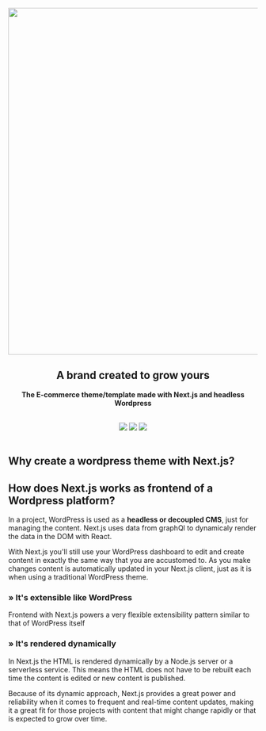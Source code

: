 <br>
<div align="center">
  <a href="https://diversocreativeagency.com">
  <img src="https://i.imgur.com/1l7ql7S.png"
    width="700px"
  /> </a>
</div>
<h2 align="center">A brand created to grow yours</h2>
<p align="center"><b>The E-commerce theme/template made with Next.js and headless Wordpress</b></p>
<br>
<div align="center">
<img src="https://img.shields.io/badge/next.js-000000?style=for-the-badge&logo=nextdotjs&logoColor=white"/>
<img src="https://img.shields.io/badge/Wordpress-21759B?style=for-the-badge&logo=wordpress&logoColor=white"/>
<img src="https://img.shields.io/badge/GraphQl-E10098?style=for-the-badge&logo=graphql&logoColor=white"/>
</div>
<br>

## Why create a wordpress theme with Next.js?

## How does Next.js works as frontend of a Wordpress platform?


In a project, WordPress is used as a **headless or decoupled CMS**, just for managing the content. Next.js uses data from graphQl to dynamicaly render the data in the DOM with React.

With Next.js you'll still use your WordPress dashboard to edit and create content in exactly the same way that you are accustomed to. As you make changes content is automatically updated in your Next.js client, just as it is when using a traditional WordPress theme.

### » It's extensible like WordPress

Frontend with Next.js powers a very flexible extensibility pattern similar to that of WordPress itself

### » It's rendered dynamically

In Next.js the HTML is rendered dynamically by a Node.js server or a serverless service. This means the HTML does not have to be rebuilt each time the content is edited or new content is published.

Because of its dynamic approach, Next.js provides a great power and reliability when it comes to frequent and real-time content updates, making it a great fit for those projects with content that might change rapidly or that is expected to grow over time.

